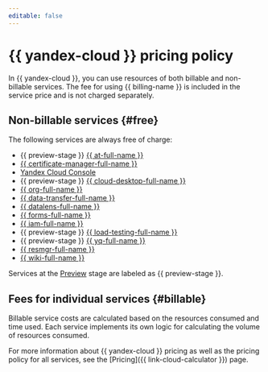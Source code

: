 ```yaml
---
editable: false
---
```


# {{ yandex-cloud }} pricing policy

In {{ yandex-cloud }}, you can use resources of both billable and non-billable services. The fee for using {{ billing-name }} is included in the service price and is not charged separately.

## Non-billable services {#free}

The following services are always free of charge:

* {{ preview-stage }} [{{ at-full-name }}](../audit-trails/pricing.md)
* [{{ certificate-manager-full-name }}](../certificate-manager/pricing.md)
* [Yandex Cloud Console](../console/pricing.md)
* {{ preview-stage }} [{{ cloud-desktop-full-name }}](../cloud-desktop/pricing.md)
* [{{ org-full-name }}](../organization/pricing.md)
* [{{ data-transfer-full-name }}](../data-transfer/pricing.md)
* [{{ datalens-full-name }}](../datalens/pricing.md)
* [{{ forms-full-name }}](../forms/pricing.md)
* [{{ iam-full-name }}](../iam/pricing.md)
* {{ preview-stage }} [{{ load-testing-full-name }}](../load-testing/pricing.md)
* {{ preview-stage }} [{{ yq-full-name }}](../query/pricing.md)
* [{{ resmgr-full-name }}](../resource-manager/pricing.md)
* [{{ wiki-full-name }}](../wiki/pricing.md)

Services at the [Preview](../overview/concepts/launch-stages.md) stage are labeled as {{ preview-stage }}.

## Fees for individual services {#billable}

Billable service costs are calculated based on the resources consumed and time used. Each service implements its own logic for calculating the volume of resources consumed.

For more information about {{ yandex-cloud }} pricing as well as the pricing policy for all services, see the [Pricing]({{ link-cloud-calculator }}) page.
